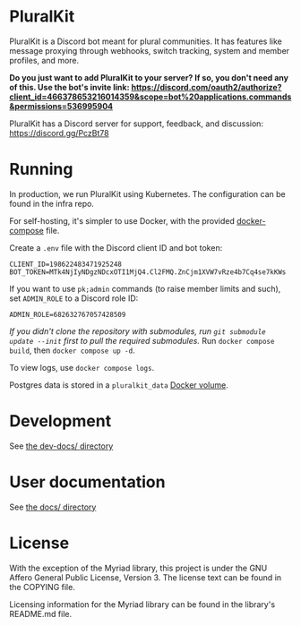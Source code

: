 # PluralKit
PluralKit is a Discord bot meant for plural communities. It has features like message proxying through webhooks, switch tracking, system and member profiles, and more.

**Do you just want to add PluralKit to your server? If so, you don't need any of this. Use the bot's invite link: https://discord.com/oauth2/authorize?client_id=466378653216014359&scope=bot%20applications.commands&permissions=536995904**

PluralKit has a Discord server for support, feedback, and discussion: https://discord.gg/PczBt78 

# Running
In production, we run PluralKit using Kubernetes. The configuration can be found in the infra repo.

For self-hosting, it's simpler to use Docker, with the provided [docker-compose](./docker-compose.yml) file.

Create a `.env` file with the Discord client ID and bot token:
```
CLIENT_ID=198622483471925248
BOT_TOKEN=MTk4NjIyNDgzNDcxOTI1MjQ4.Cl2FMQ.ZnCjm1XVW7vRze4b7Cq4se7kKWs
```

If you want to use `pk;admin` commands (to raise member limits  and such), set `ADMIN_ROLE` to a Discord role ID:

```
ADMIN_ROLE=682632767057428509
```

*If you didn't clone the repository with submodules, run `git submodule update --init` first to pull the required submodules.*
Run `docker compose build`, then `docker compose up -d`.

To view logs, use `docker compose logs`.

Postgres data is stored in a `pluralkit_data` [Docker volume](https://docs.docker.com/engine/storage/volumes/).

# Development
See [the dev-docs/ directory](./dev-docs/README.md)

# User documentation
See [the docs/ directory](./docs/README.md)

# License
With the exception of the Myriad library, this project is under the GNU Affero General Public License, Version 3. The license text can be found in the COPYING file.

Licensing information for the Myriad library can be found in the library's README.md file.
